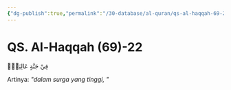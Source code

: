 ```yaml
---
{"dg-publish":true,"permalink":"/30-database/al-quran/qs-al-haqqah-69-22/"}
---
```



# QS. Al-Haqqah (69)-22
فِيْ جَنَّةٍ عَالِيَةٍۙ

Artinya: *"dalam surga yang tinggi, "*
